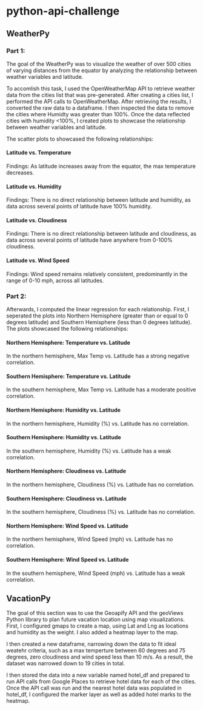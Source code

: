 # python-api-challenge

## WeatherPy

### Part 1:
The goal of the WeatherPy was to visualize the weather of over 500 cities of varying distances from the equator by analyzing the relationship between weather variables and latitude.

To accomlish this task, I used the OpenWeatherMap API to retrieve weather data from the cities list that was pre-generated. After creating a cities list, I performed the API calls to OpenWeatherMap. After retrieving the results, I converted the raw data to a dataframe. I then inspected the data to remove the cities where Humidty was greater than 100%. Once the data reflected cities with humidity <100%, I created plots to showcase the relationship between weather variables and latitude. 

The scatter plots to showcased the following relationships:

#### Latitude vs. Temperature

Findings: As latitude increases away from the equator, the max temperature decreases.

#### Latitude vs. Humidity

Findings: There is no direct relationship between latitude and humidity, as data across several points of latitude have 100% humidity.

#### Latitude vs. Cloudiness

Findings: There is no direct relationship between latitude and cloudiness, as data across several points of latitude have anywhere from 0-100% cloudiness.

#### Latitude vs. Wind Speed
Findings: Wind speed remains relatively consistent, predominantly in the range of 0-10 mph, across all latitudes.

### Part 2:
Afterwards, I computed the linear regression for each relationship. First, I seperated the plots into Northern Hemisphere (greater than or equal to 0 degrees latitude) and Southern Hemisphere (less than 0 degrees latitude). The plots showcased the following relationships:

#### Northern Hemisphere: Temperature vs. Latitude
In the northern hemisphere, Max Temp vs. Latitude has a strong negative correlation.

#### Southern Hemisphere: Temperature vs. Latitude
In the southern hemisphere, Max Temp vs. Latitude has a moderate positive correlation.

#### Northern Hemisphere: Humidity vs. Latitude
In the northern hemisphere, Humidity (%) vs. Latitude has no correlation.

#### Southern Hemisphere: Humidity vs. Latitude
In the southern hemisphere, Humidity (%) vs. Latitude has a weak correlation.

#### Northern Hemisphere: Cloudiness vs. Latitude
In the northern hemisphere, Cloudiness (%) vs. Latitude has no correlation.

#### Southern Hemisphere: Cloudiness vs. Latitude
In the southern hemisphere, Cloudiness (%) vs. Latitude has no correlation.

#### Northern Hemisphere: Wind Speed vs. Latitude
In the northern hemisphere, Wind Speed (mph) vs. Latitude has no correlation.

#### Southern Hemisphere: Wind Speed vs. Latitude
In the southern hemisphere, Wind Speed (mph) vs. Latitude has a weak correlation.

## VacationPy

The goal of this section was to use the Geoapify API and the geoViews Python library to plan future vacation location using map visualizations.
First, I configured gmaps to create a map, using Lat and Lng as locations and humidity as the weight. I also added a heatmap layer to the map.

I then created a new dataframe, narrowing down the data to fit ideal weatehr criteria, such as a max temperture between 60 degrees and 75 degrees, zero cloudiness and wind speed less than 10 m/s. As a result, the dataset was narrowed down to 19 cities in total. 

I then stored the data into a new variable named hotel_df and prepared to run API calls from Google Places to retrieve hotel data for each of the cities. Once the API call was run and the nearest hotel data was populated in hotel_df, I configured the marker layer as well as added hotel marks to the heatmap. 



